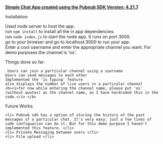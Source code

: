 <u><b>Simple Chat App created using the Pubnub SDK Version: 4.21.7</b></u><br>

Installation:

Used node server to host the app.<br>
run `npm install` to install all the in app dependencies.<br>
run `node index.js` to start the node app. It runs on port 3000.<br>
go to your browser and go to localhost:3000 to run your app.<br>
Enter a cool username and enter the appropriate channel you want. For demo purposes the channel is 'os'.<br>


Things done so far:


	 Users can join a particular channel using a username 
	Users can send messages to each other 
	Implemented the 'is typing' feature
	also displays the number of live users in a particular channel 
	<b><i>for now while entering the channel name, please put 'os' (without quotes) as the channel name, as I have hardcoded this in the code.</i> </b>


Future Works:

	<li> Pubnub sdk has a option of storing the history of the past messages of a particular chat. It's very easy; just a few lines of code configuarion can do it. But for this demo purpose I haven't implemented this feature. </li>
	<li> Private Messaging between users </li>
	<li> File upload </li>


